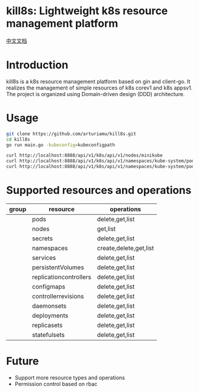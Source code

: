 # kill8s: Lightweight k8s resource management platform

[中文文档](./README.ZH.md)

# Introduction

kill8s is a k8s resource management platform based on gin and client-go.
It realizes the management of simple resources of k8s corev1 and k8s appsv1. 
The project is organized using Domain-driven design (DDD) architecture.

# Usage

```bash
git clone https://github.com/arturiamu/kill8s.git
cd kill8s
go run main.go -kubeconfig=kubeconfigpath
```

```bash
curl http://localhost:8888/api/v1/k8s/api/v1/nodes/minikube
curl http://localhost:8888/api/v1/k8s/api/v1/namespaces/kube-system/pods
curl http://localhost:8888/api/v1/k8s/api/v1/namespaces/kube-system/pods/etcd-minikube
```

# Supported resources and operations

| group | resource               | operations             |     
|-------|------------------------|------------------------|    
|       | pods                   | delete,get,list        |      
|       | nodes                  | get,list               |     
|       | secrets                | delete,get,list        |   
|       | namespaces             | create,delete,get,list |   
|       | services               | delete,get,list        |   
|       | persistentVolumes      | delete,get,list        |   
|       | replicationcontrollers | delete,get,list        |   
|       | configmaps             | delete,get,list        |   
|       | controllerrevisions    | delete,get,list        |   
|       | daemonsets             | delete,get,list        |   
|       | deployments            | delete,get,list        |   
|       | replicasets            | delete,get,list        |   
|       | statefulsets           | delete,get,list        |
       
# Future

- Support more resource types and operations
- Permission control based on rbac